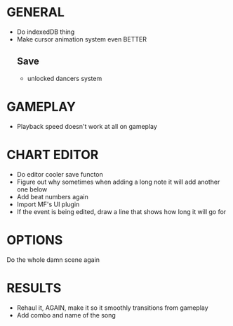 # GENERAL
- Do indexedDB thing
- Make cursor animation system even BETTER
    ## Save
    - unlocked dancers system


# GAMEPLAY
- Playback speed doesn't work at all on gameplay

# CHART EDITOR
- Do editor cooler save functon
- Figure out why sometimes when adding a long note it will add another one below
- Add beat numbers again
- Import MF's UI plugin
- If the event is being edited, draw a line that shows how long it will go for

# OPTIONS
Do the whole damn scene again

# RESULTS
- Rehaul it, AGAIN, make it so it smoothly transitions from gameplay
- Add combo and name of the song